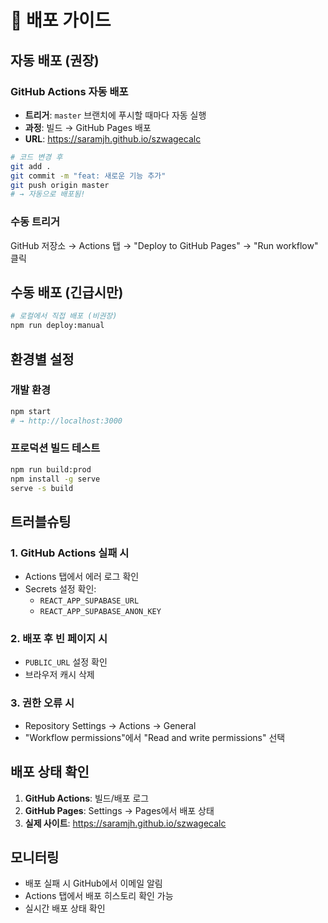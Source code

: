 # 🚀 배포 가이드

## 자동 배포 (권장)

### GitHub Actions 자동 배포
- **트리거**: `master` 브랜치에 푸시할 때마다 자동 실행
- **과정**: 빌드 → GitHub Pages 배포
- **URL**: https://saramjh.github.io/szwagecalc

```bash
# 코드 변경 후
git add .
git commit -m "feat: 새로운 기능 추가"
git push origin master
# → 자동으로 배포됨!
```

### 수동 트리거
GitHub 저장소 → Actions 탭 → "Deploy to GitHub Pages" → "Run workflow" 클릭

## 수동 배포 (긴급시만)

```bash
# 로컬에서 직접 배포 (비권장)
npm run deploy:manual
```

## 환경별 설정

### 개발 환경
```bash
npm start
# → http://localhost:3000
```

### 프로덕션 빌드 테스트
```bash
npm run build:prod
npm install -g serve
serve -s build
```

## 트러블슈팅

### 1. GitHub Actions 실패 시
- Actions 탭에서 에러 로그 확인
- Secrets 설정 확인:
  - `REACT_APP_SUPABASE_URL`
  - `REACT_APP_SUPABASE_ANON_KEY`

### 2. 배포 후 빈 페이지 시
- `PUBLIC_URL` 설정 확인
- 브라우저 캐시 삭제

### 3. 권한 오류 시
- Repository Settings → Actions → General
- "Workflow permissions"에서 "Read and write permissions" 선택

## 배포 상태 확인

1. **GitHub Actions**: 빌드/배포 로그
2. **GitHub Pages**: Settings → Pages에서 배포 상태
3. **실제 사이트**: https://saramjh.github.io/szwagecalc

## 모니터링

- 배포 실패 시 GitHub에서 이메일 알림
- Actions 탭에서 배포 히스토리 확인 가능
- 실시간 배포 상태 확인
